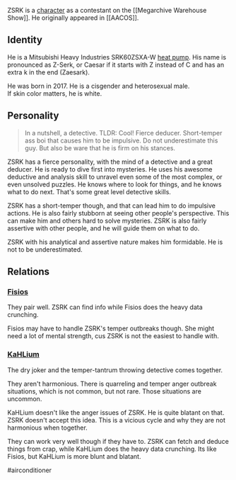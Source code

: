 ZSRK is a [character](Characters) as a contestant on the [[Megarchive Warehouse Show]]. He originally appeared in [[AACOS]].

## Identity
He is a Mitsubishi Heavy Industries SRK60ZSXA-W [heat pump](Air%20Conditioners.md). His name is pronounced as Z-Serk, or Caesar if it starts with Z instead of C and has an extra k in the end (Zaesark).

He was born in 2017. He is a cisgender and heterosexual male.  
If skin color matters, he is white.

## Personality

> In a nutshell, a detective.
> TLDR: Cool! Fierce deducer. Short-temper ass boi that causes him to be impulsive. Do not underestimate this guy. But also be ware that he is firm on his stances.

ZSRK has a fierce personality, with the mind of a detective and a great deducer. He is ready to dive first into mysteries. He uses his awesome deductive and analysis skill to unravel even some of the most complex, or even unsolved puzzles. He knows where to look for things, and he knows what to do next. That's some great level detective skills.

ZSRK has a short-temper though, and that can lead him to do impulsive actions. He is also fairly stubborn at seeing other people's perspective. This can make him and others hard to solve mysteries. ZSRK is also fairly assertive with other people, and he will guide them on what to do.

ZSRK with his analytical and assertive nature makes him formidable. He is not to be underestimated.

## Relations

### [Fisios](Fisios.md)
They pair well. ZSRK can find info while Fisios does the heavy data crunching.

Fisios may have to handle ZSRK's temper outbreaks though. She might need a lot of mental strength, cus ZSRK is not the easiest to handle with.

### [KaHLium](KaHLium.md)
The dry joker and the temper-tantrum throwing detective comes together.

They aren't harmonious. There is quarreling and temper anger outbreak situations, which is not common, but not rare. Those situations are uncommon.

KaHLium doesn't like the anger issues of ZSRK. He is quite blatant on that. ZSRK doesn't accept this idea. This is a vicious cycle and why they are not harmonious when together.

They can work very well though if they have to. ZSRK can fetch and deduce things from crap, while KaHLium does the heavy data crunching. Its like Fisios, but KaHLium is more blunt and blatant.

#airconditioner 

